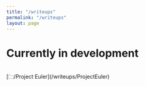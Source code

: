 ```yaml
---
title: "/writeups"
permalink: "/writeups"
layout: page
---
```


# Currently in development
<br/>
[🗀/Project Euler](/writeups/ProjectEuler)